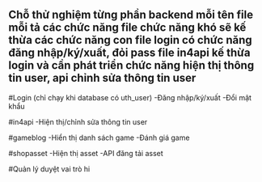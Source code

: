 Chỗ thử nghiệm từng phần backend
mỗi tên file mỗi tả các chức năng
file chức năng khó sẽ kế thừa các chức năng con
file login có chức năng đăng nhập/ký/xuất, đỏi pass
file in4api kế thừa login và cần phát triển chức năng hiện thị thông tin user, api chỉnh sửa thông tin user
--------------------------------
#Login  (chỉ chạy khi database có uth_user)
-Đăng nhập/ký/xuất
-Đổi mật khẩu

#in4api
-Hiện thị/chỉnh sửa thông tin user


#gameblog
-Hiển thị danh sách game
-Đánh giá game


#shopasset
-Hiện thị asset
-API đăng tải asset

#Quản lý duyệt vai trò
hi

